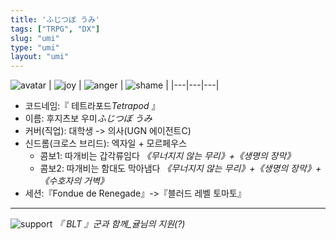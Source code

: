 ```yaml
---
title: 'ふじつぼ うみ'
tags: ["TRPG", "DX"]
slug: "umi"
type: "umi"
layout: "umi"
---
```

![avatar](https://i.imgur.com/WYG1gWx.png)
| ![joy](https://i.imgur.com/NLb4GyR.png) | ![anger](https://i.imgur.com/Cn6eUk7.png) | ![shame](https://i.imgur.com/4hdewJJ.png) |
|---|---|---|


- 코드네임:『 테트라포드*Tetrapod* 』
- 이름: 후지츠보 우미*ふじつぼ うみ*
- 커버(직업): 대학생 -> 의사(UGN 에이전트C)
- 신드롬(크로스 브리드): 엑자일 + 모르페우스
    * 콤보1: 따개비는 갑각류임다 *《무너지지 않는 무리》+《생명의 장막》*																				
    * 콤보2: 따개비는 함대도 막아냄다 *《무너지지 않는 무리》+《생명의 장막》+《수호자의 거벽》*
- 세션:『Fondue de Renegade』->『블러드 레벨 토마토』

---

![support](https://i.imgur.com/fe9Tf1e.png)
*『 BLT 』군과 함께_귤님의 지원(?)*